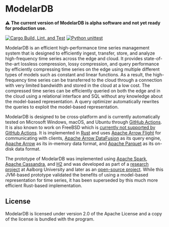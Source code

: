 # ModelarDB
:warning: **The current version of ModelarDB is alpha software and not yet ready for production use.**

[![Cargo Build, Lint, and Test](https://github.com/ModelarData/ModelarDB-RS/actions/workflows/cargo-build-lint-and-test-on-pr-and-push.yml/badge.svg)](https://github.com/ModelarData/ModelarDB-RS/actions/workflows/cargo-build-lint-and-test-on-pr-and-push.yml)
[![Python unittest](https://github.com/ModelarData/ModelarDB-RS/actions/workflows/python-unittest-on-pr-and-push.yml/badge.svg)](https://github.com/ModelarData/ModelarDB-RS/actions/workflows/python-unittest-on-pr-and-push.yml)

ModelarDB is an efficient high-performance time series management system that is designed to efficiently ingest, 
transfer, store, and analyze high-frequency time series across the edge and cloud. It provides state-of-the-art 
lossless compression, lossy compression, and query performance by efficiently compressing time series on the edge 
using multiple different types of models such as constant and linear functions. As a result, the high-frequency time 
series can be transferred to the cloud through a connection with very limited bandwidth and stored in the cloud at 
a low cost. The compressed time series can be efficiently queried on both the edge and in the cloud using a relational 
interface and SQL without any knowledge about the model-based representation. A query optimizer automatically rewrites 
the queries to exploit the model-based representation.

ModelarDB is designed to be cross-platform and is currently automatically tested on Microsoft Windows, macOS, and Ubuntu 
through [GitHub Actions](https://github.com/ModelarData/ModelarDB-RS/actions). It is also known to work on FreeBSD which 
is [currently not supported by GitHub Actions](https://github.com/actions/runner/issues/385). It is implemented in 
[Rust](https://www.rust-lang.org/) and uses [Apache Arrow Flight](https://github.com/apache/arrow-rs/tree/master/arrow-flight) 
for communicating with clients, [Apache Arrow DataFusion](https://github.com/apache/arrow-datafusion) as its query 
engine, [Apache Arrow](https://github.com/apache/arrow-rs) as its in-memory data format, and 
[Apache Parquet](https://github.com/apache/arrow-rs/tree/master/parquet) as its on-disk data format.

The prototype of ModelarDB was implemented using [Apache Spark](https://www.h2database.com/html/main.html), 
[Apache Cassandra](https://cassandra.apache.org/_/index.html), and [H2](https://www.h2database.com/html/main.html) 
and was developed as part of a [research project](https://github.com/skejserjensen/ModelarDB) at Aalborg University and 
later as an [open-source project](https://github.com/ModelarData/ModelarDB). While this JVM-based prototype validated 
the benefits of using a model-based representation for time series, it has been superseded by this much more efficient 
Rust-based implementation.

## License
ModelarDB is licensed under version 2.0 of the Apache License and a copy of the
license is bundled with the program.
